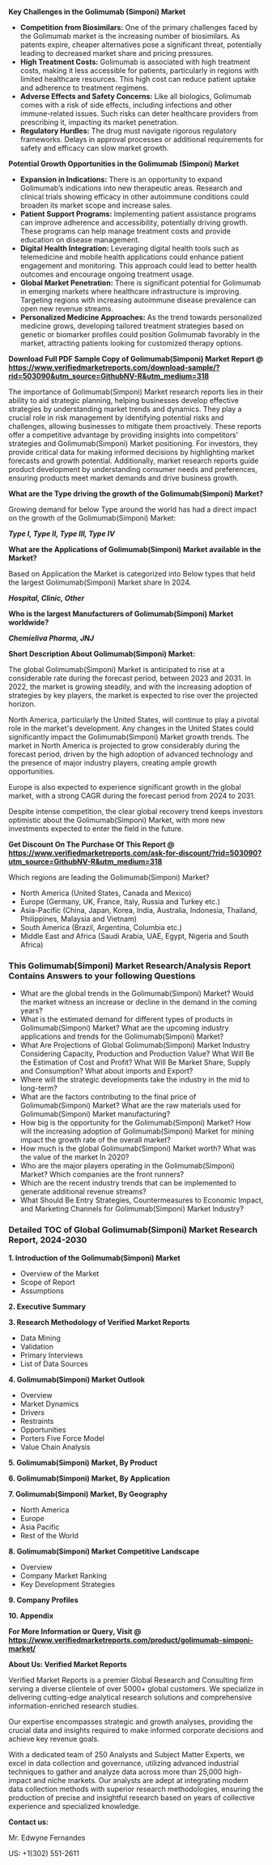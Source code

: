 <p class=""><p><strong>Key Challenges in the Golimumab (Simponi) Market</strong></p><ul>    <li><strong>Competition from Biosimilars:</strong> One of the primary challenges faced by the Golimumab market is the increasing number of biosimilars. As patents expire, cheaper alternatives pose a significant threat, potentially leading to decreased market share and pricing pressures.</li>        <li><strong>High Treatment Costs:</strong> Golimumab is associated with high treatment costs, making it less accessible for patients, particularly in regions with limited healthcare resources. This high cost can reduce patient uptake and adherence to treatment regimens.</li>        <li><strong>Adverse Effects and Safety Concerns:</strong> Like all biologics, Golimumab comes with a risk of side effects, including infections and other immune-related issues. Such risks can deter healthcare providers from prescribing it, impacting its market penetration.</li>        <li><strong>Regulatory Hurdles:</strong> The drug must navigate rigorous regulatory frameworks. Delays in approval processes or additional requirements for safety and efficacy can slow market growth.</li></ul><p><strong>Potential Growth Opportunities in the Golimumab (Simponi) Market</strong></p><ul>    <li><strong>Expansion in Indications:</strong> There is an opportunity to expand Golimumab’s indications into new therapeutic areas. Research and clinical trials showing efficacy in other autoimmune conditions could broaden its market scope and increase sales.</li>        <li><strong>Patient Support Programs:</strong> Implementing patient assistance programs can improve adherence and accessibility, potentially driving growth. These programs can help manage treatment costs and provide education on disease management.</li>        <li><strong>Digital Health Integration:</strong> Leveraging digital health tools such as telemedicine and mobile health applications could enhance patient engagement and monitoring. This approach could lead to better health outcomes and encourage ongoing treatment usage.</li>        <li><strong>Global Market Penetration:</strong> There is significant potential for Golimumab in emerging markets where healthcare infrastructure is improving. Targeting regions with increasing autoimmune disease prevalence can open new revenue streams.</li>        <li><strong>Personalized Medicine Approaches:</strong> As the trend towards personalized medicine grows, developing tailored treatment strategies based on genetic or biomarker profiles could position Golimumab favorably in the market, attracting patients looking for customized therapy options.</li></ul></p><p class=""><strong>Download Full PDF Sample Copy of Golimumab(Simponi) Market Report @ <a href="https://www.verifiedmarketreports.com/download-sample/?rid=503090&utm_source=GithubNV-R&utm_medium=318" target="_blank">https://www.verifiedmarketreports.com/download-sample/?rid=503090&utm_source=GithubNV-R&utm_medium=318</a></strong></p><p>The importance of&nbsp;Golimumab(Simponi) Market research reports lies in their ability to aid strategic planning, helping businesses develop effective strategies by understanding market trends and dynamics. They play a crucial role in risk management by identifying potential risks and challenges, allowing businesses to mitigate them proactively. These reports offer a competitive advantage by providing insights into competitors' strategies and Golimumab(Simponi) Market positioning. For investors, they provide critical data for making informed decisions by highlighting market forecasts and growth potential. Additionally, market research reports guide product development by understanding consumer needs and preferences, ensuring products meet market demands and drive business growth.</p><p><strong>What are the&nbsp;Type driving the growth of the Golimumab(Simponi) Market?</strong></p><p id="" class="">Growing demand for below Type around the world has had a direct impact on the growth of the Golimumab(Simponi) Market:</p><p class=""><em><strong>Type I, Type II, Type III, Type IV</strong></em></p><p class=""><strong>What are the&nbsp;Applications&nbsp;of Golimumab(Simponi) Market available in the Market?</strong></p><p id="" class="">Based on Application the Market is categorized into Below types that held the largest Golimumab(Simponi) Market share In 2024.</p><p class=""><em><strong>Hospital, Clinic, Other</strong></em></p><p class=""><strong>Who is the largest Manufacturers of Golimumab(Simponi) Market worldwide?</strong></p><p><em><strong>Chemieliva Pharma, JNJ</strong></em></p><p id="" class=""><strong>Short Description About Golimumab(Simponi) Market:</strong></p><p>The global Golimumab(Simponi) Market is anticipated to rise at a considerable rate during the forecast period, between 2023 and 2031. In 2022, the market is growing steadily, and with the increasing adoption of strategies by key players, the market is expected to rise over the projected horizon.</p><p>North America, particularly the United States, will continue to play a pivotal role in the market's development. Any changes in the United States could significantly impact the Golimumab(Simponi) Market growth trends. The market in North America is projected to grow considerably during the forecast period, driven by the high adoption of advanced technology and the presence of major industry players, creating ample growth opportunities.</p><p>Europe is also expected to experience significant growth in the global market, with a strong CAGR during the forecast period from 2024 to 2031.</p><p>Despite intense competition, the clear global recovery trend keeps investors optimistic about the Golimumab(Simponi) Market, with more new investments expected to enter the field in the future.</p><p id="" class=""><strong>Get Discount On The Purchase Of This Report @ <a href="https://www.verifiedmarketreports.com/ask-for-discount/?rid=503090?utm_source=GithubNV-R&utm_medium=318" target="_blank">https://www.verifiedmarketreports.com/ask-for-discount/?rid=503090?utm_source=GithubNV-R&utm_medium=318</a></strong></p><p class="">Which regions are leading the Golimumab(Simponi) Market?</p><ul><li>North America (United States, Canada and Mexico)</li><li>Europe (Germany, UK, France, Italy, Russia and Turkey etc.)</li><li>Asia-Pacific (China, Japan, Korea, India, Australia, Indonesia, Thailand, Philippines, Malaysia and Vietnam)</li><li>South America (Brazil, Argentina, Columbia etc.)</li><li>Middle East and Africa (Saudi Arabia, UAE, Egypt, Nigeria and South Africa)</li></ul><h3 id="" class="">This Golimumab(Simponi) Market Research/Analysis Report Contains Answers to your following Questions</h3><ul><li>What are the global trends in the Golimumab(Simponi) Market? Would the market witness an increase or decline in the demand in the coming years?</li><li>What is the estimated demand for different types of products in Golimumab(Simponi) Market? What are the upcoming industry applications and trends for the Golimumab(Simponi) Market?</li><li>What Are Projections of Global Golimumab(Simponi) Market Industry Considering Capacity, Production and Production Value? What Will Be the Estimation of Cost and Profit? What Will Be Market Share, Supply and Consumption? What about imports and Export?</li><li>Where will the strategic developments take the industry in the mid to long-term?</li><li>What are the factors contributing to the final price of Golimumab(Simponi) Market? What are the raw materials used for Golimumab(Simponi) Market manufacturing?</li><li>How big is the opportunity for the Golimumab(Simponi) Market? How will the increasing adoption of Golimumab(Simponi) Market for mining impact the growth rate of the overall market?</li><li>How much is the global Golimumab(Simponi) Market worth? What was the value of the market In 2020?</li><li>Who are the major players operating in the Golimumab(Simponi) Market? Which companies are the front runners?</li><li>Which are the recent industry trends that can be implemented to generate additional revenue streams?</li><li>What Should Be Entry Strategies, Countermeasures to Economic Impact, and Marketing Channels for Golimumab(Simponi) Market Industry?</li></ul><h3 id="" class="">Detailed TOC of Global Golimumab(Simponi) Market Research Report, 2024-2030</h3><p id="" class=""><strong>1. Introduction of the Golimumab(Simponi) Market</strong></p><ul><li>Overview of the Market</li><li>Scope of Report</li><li>Assumptions</li></ul><p id="" class=""><strong>2. Executive Summary</strong></p><p id="" class=""><strong>3. Research Methodology of Verified Market Reports</strong></p><ul><li>Data Mining</li><li>Validation</li><li>Primary Interviews</li><li>List of Data Sources</li></ul><p id="" class=""><strong>4. Golimumab(Simponi) Market Outlook</strong></p><ul><li>Overview</li><li>Market Dynamics</li><li>Drivers</li><li>Restraints</li><li>Opportunities</li><li>Porters Five Force Model</li><li>Value Chain Analysis</li></ul><p id="" class=""><strong>5. Golimumab(Simponi) Market, By Product</strong></p><p id="" class=""><strong>6. Golimumab(Simponi) Market, By Application</strong></p><p id="" class=""><strong>7. Golimumab(Simponi) Market, By Geography</strong></p><ul><li>North America</li><li>Europe</li><li>Asia Pacific</li><li>Rest of the World</li></ul><p id="" class=""><strong>8. Golimumab(Simponi) Market Competitive Landscape</strong></p><ul><li>Overview</li><li>Company Market Ranking</li><li>Key Development Strategies</li></ul><p id="" class=""><strong>9. Company Profiles</strong></p><p id="" class=""><strong>10. Appendix</strong></p><p id="" class=""><strong>For More Information or Query, Visit @ <a href="https://www.verifiedmarketreports.com/product/golimumab-simponi-market/" target="_blank">https://www.verifiedmarketreports.com/product/golimumab-simponi-market/</a></strong></p><p id="" class=""><strong>About Us: Verified Market Reports</strong></p><p id="" class="">Verified Market Reports is a premier Global Research and Consulting firm serving a diverse clientele of over 5000+ global customers. We specialize in delivering cutting-edge analytical research solutions and comprehensive information-enriched research studies.</p><p id="" class="">Our expertise encompasses strategic and growth analyses, providing the crucial data and insights required to make informed corporate decisions and achieve key revenue goals.</p><p id="" class="">With a dedicated team of 250 Analysts and Subject Matter Experts, we excel in data collection and governance, utilizing advanced industrial techniques to gather and analyze data across more than 25,000 high-impact and niche markets. Our analysts are adept at integrating modern data collection methods with superior research methodologies, ensuring the production of precise and insightful research based on years of collective experience and specialized knowledge.</p><p id="" class=""><strong>Contact us:</strong></p><p id="" class="">Mr. Edwyne Fernandes</p><p id="" class="">US: +1(302) 551-2611</p>